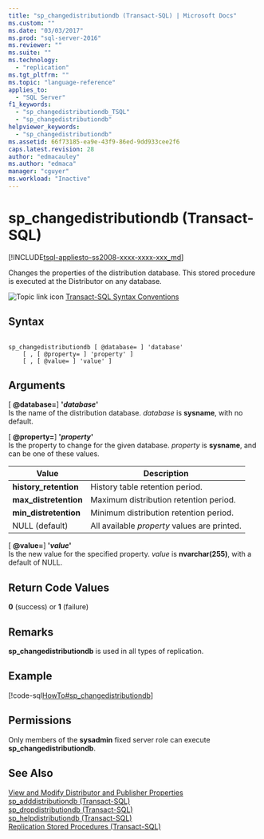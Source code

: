 ```yaml
---
title: "sp_changedistributiondb (Transact-SQL) | Microsoft Docs"
ms.custom: ""
ms.date: "03/03/2017"
ms.prod: "sql-server-2016"
ms.reviewer: ""
ms.suite: ""
ms.technology: 
  - "replication"
ms.tgt_pltfrm: ""
ms.topic: "language-reference"
applies_to: 
  - "SQL Server"
f1_keywords: 
  - "sp_changedistributiondb_TSQL"
  - "sp_changedistributiondb"
helpviewer_keywords: 
  - "sp_changedistributiondb"
ms.assetid: 66f73185-ea9e-43f9-86ed-9dd933cee2f6
caps.latest.revision: 28
author: "edmacauley"
ms.author: "edmaca"
manager: "cguyer"
ms.workload: "Inactive"
---
```

# sp_changedistributiondb (Transact-SQL)
[!INCLUDE[tsql-appliesto-ss2008-xxxx-xxxx-xxx_md](../../includes/tsql-appliesto-ss2008-xxxx-xxxx-xxx-md.md)]

  Changes the properties of the distribution database. This stored procedure is executed at the Distributor on any database.  
  
 ![Topic link icon](../../database-engine/configure-windows/media/topic-link.gif "Topic link icon") [Transact-SQL Syntax Conventions](../../t-sql/language-elements/transact-sql-syntax-conventions-transact-sql.md)  
  
## Syntax  
  
```  
  
sp_changedistributiondb [ @database= ] 'database'   
    [ , [ @property= ] 'property' ]   
    [ , [ @value= ] 'value' ]  
```  
  
## Arguments  
 [ **@database=**]  **'***database***'**  
 Is the name of the distribution database. *database* is **sysname**, with no default.  
  
 [ **@property=**]  **'***property***'**  
 Is the property to change for the given database. *property* is **sysname**, and can be one of these values.  
  
|Value|Description|  
|-----------|-----------------|  
|**history_retention**|History table retention period.|  
|**max_distretention**|Maximum distribution retention period.|  
|**min_distretention**|Minimum distribution retention period.|  
|NULL (default)|All available *property* values are printed.|  
  
 [ **@value=**]  **'***value***'**  
 Is the new value for the specified property. *value* is **nvarchar(255)**, with a default of NULL.  
  
## Return Code Values  
 **0** (success) or **1** (failure)  
  
## Remarks  
 **sp_changedistributiondb** is used in all types of replication.  
  
## Example  
 [!code-sql[HowTo#sp_changedistributiondb](../../relational-databases/replication/codesnippet/tsql/sp-changedistributiondb-_1.sql)]  
  
## Permissions  
 Only members of the **sysadmin** fixed server role can execute **sp_changedistributiondb**.  
  
## See Also  
 [View and Modify Distributor and Publisher Properties](../../relational-databases/replication/view-and-modify-distributor-and-publisher-properties.md)   
 [sp_adddistributiondb &#40;Transact-SQL&#41;](../../relational-databases/system-stored-procedures/sp-adddistributiondb-transact-sql.md)   
 [sp_dropdistributiondb &#40;Transact-SQL&#41;](../../relational-databases/system-stored-procedures/sp-dropdistributiondb-transact-sql.md)   
 [sp_helpdistributiondb &#40;Transact-SQL&#41;](../../relational-databases/system-stored-procedures/sp-helpdistributiondb-transact-sql.md)   
 [Replication Stored Procedures &#40;Transact-SQL&#41;](../../relational-databases/system-stored-procedures/replication-stored-procedures-transact-sql.md)  
  
  
